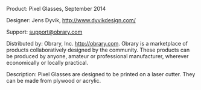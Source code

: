 Product: Pixel Glasses, September 2014

Designer: Jens Dyvik, http://www.dyvikdesign.com/

Support:  support@obrary.com

Distributed by:  Obrary, Inc.  http://obrary.com.  Obrary is a marketplace of products collaboratively designed by the community. These products can be produced by anyone, amateur or professional manufacturer, wherever economically or locally practical.

Description:
Pixel Glasses are designed to be printed on a laser cutter.  They can be made from plywood or acrylic.